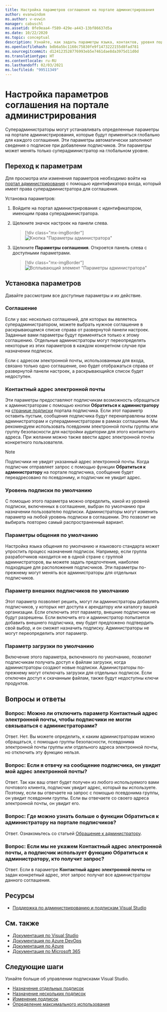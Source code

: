 ```yaml
---
title: Настройка параметров соглашения на портале администрирования
author: evanwindom
ms.author: v-evwin
manager: cabuschl
ms.assetid: 0fe9eaa4-f589-429e-a443-13bf86637d5a
ms.date: 10/22/2020
ms.topic: conceptual
description: Узнайте, как задать параметры языка, контактов, уровня подписки и другие параметры на портале администрирования
ms.openlocfilehash: bdb6a5bc1160c75830fe9f1473222155d8fad781
ms.sourcegitcommit: d124123528776993eb5e7461dae8da3975d11d0d
ms.translationtype: HT
ms.contentlocale: ru-RU
ms.lasthandoff: 02/03/2021
ms.locfileid: "99511349"
---
```

# <a name="set-preferences-for-your-agreements-in-the-administration-portal"></a>Настройка параметров соглашения на портале администрирования
Суперадминистраторы могут устанавливать определенные параметры на портале администрирования, которые будут применяться глобально для каждого соглашения.  Эти параметры автоматически заполняют сведения о подписке при добавлении подписчиков. Эти параметры может менять только суперадминистратор на глобальном уровне.  

## <a name="access-preferences"></a>Переход к параметрам
Для просмотра или изменения параметров необходимо войти на [портал администрирования](https://manage.visualstudio.com) с помощью идентификатора входа, который имеет права суперадминистратора для соглашения.  

Установка параметров:
1. Войдите на портал администрирования с идентификатором, имеющим права суперадминистратора.
2. Щелкните значок настроек на панели слева.
   > [!div class="mx-imgBorder"]
   > ![Кнопка "Параметры администратора"](_img/admin-prefs/admin-prefs-button.png "Щелкните «Управление администраторами», а затем «Параметры соглашения», чтобы отобразить настройки.")

3. Щелкните **Параметры соглашения**.
Откроется панель слева с доступными параметрами. 

   > [!div class="mx-imgBorder"]
   > ![Всплывающий элемент "Параметры администратора"](_img/admin-prefs/admin-prefs-flyout.png "Задайте свои предпочтения и нажмите кнопку «Сохранить».")

## <a name="set-your-preferences"></a>Установка параметров
Давайте рассмотрим все доступные параметры и их действие. 

### <a name="agreement"></a>Соглашение
Если у вас несколько соглашений, для которых вы являетесь суперадминистратором, можете выбрать нужное соглашение в раскрывающемся списке справа от развернутой панели настроек.  Заданные вами параметры будут применяться только к этому соглашению.  Отдельные администраторы могут переопределять некоторые из этих параметров в каждом конкретном случае при назначении подписок. 

Если с адресом электронной почты, использованным для входа, связано только одно соглашение, оно будет отображаться справа от развернутой панели настроек, а раскрывающийся список будет недоступен. 

### <a name="contact-email-address"></a>Контактный адрес электронной почты
Эти параметры предоставляют подписчикам возможность обращаться к администраторам с помощью кнопки **Обратиться к администратору** на [странице подписки](https://my.visualstudio.com/subscriptions) портала подписчика.  Если этот параметр оставить пустым, сообщения подписчика будут перенаправлены всем администраторам и суперадминистраторам в рамках соглашения.  Мы рекомендуем использовать псевдоним электронной почты группы или группу безопасности для настройки аудитории для этого контактного адреса. При желании можно также ввести адрес электронной почты конкретного пользователя.

> [!NOTE]
> Подписчики не увидят указанный адрес электронной почты.  Когда подписчик отправляет запрос с помощью функции **Обратиться к администратору** на портале подписчика, сообщение будет переадресовано по псевдониму, и подписчик не увидит адрес. 

### <a name="default-subscription-level"></a>Уровень подписки по умолчанию
С помощью этого параметра можно определить, какой из уровней подписки, включенных в соглашение, выбран по умолчанию при назначении пользователю подписки.  Администраторы могут изменить параметр на любой уровень подписки в соглашении. Это позволит не выбирать повторно самый распространенный вариант. 

### <a name="default-communication-preferences"></a>Параметры общения по умолчанию
Настройка языка общения по умолчанию и языкового стандарта может упростить процесс назначения подписок.  Например, если группа разработчиков находится не в одной стране с группой администраторов, вы можете задать предпочтения, наиболее подходящие для расположения подписчиков. Эти параметры по-прежнему могут менять все администраторы для отдельных подписчиков. 

### <a name="default-external-subscribers-setting"></a>Параметр внешних подписчиков по умолчанию
Этот параметр позволяет решить, могут ли администраторы добавлять подписчиков, у которых нет доступа к арендатору или каталогу вашей организации.  Если отключить этот параметр, внешние подписчики не будут разрешены.  Если включить его и администратор попытается добавить внешнего подписчика, ему будет предложено подтвердить свой выбор, и он сможет назначить подписку. Администраторы не могут переопределить этот параметр. 

### <a name="default-downloads-setting"></a>Параметр загрузки по умолчанию
Включение этого параметра, включенного по умолчанию, позволит подписчикам получать доступ к файлам загрузки, когда администраторы создают новые подписки.  Администраторы по-прежнему могут отключать загрузки для отдельных подписок.  Если отключен доступ к скачанным файлам, также будут недоступны ключи продуктов.  


## <a name="frequently-asked-questions"></a>Вопросы и ответы
### <a name="q--can-i-disable-the-contact-email-address-so-subscribers-cannot-contact-admins"></a>Вопрос:  Можно ли отключить параметр **Контактный адрес электронной почты**, чтобы подписчики не могли связываться с администраторами?
Ответ.  Нет. Вы можете определить, к каким администраторам можно обращаться, с помощью группы безопасности, псевдонима электронной почты группы или отдельного адреса электронной почты, но отключить эту функцию нельзя.

### <a name="q-if-i-answer-a-subscribers-email-will-they-have-my-email-address"></a>Вопрос: Если я отвечу на сообщение подписчика, он увидит мой адрес электронной почты?
Ответ.  Так как ваш ответ будет получен из любого используемого вами почтового клиента, подписчик увидит адрес, который вы используете.  Поэтому, если вы отвечаете на запрос с помощью псевдонима группы, он увидит псевдоним группы.  Если вы отвечаете со своего адреса электронной почты, он увидит его.  

### <a name="q-where-can-i-find-out-more-about-the-contact-my-admin-feature-in-the-subscriber-portal"></a>Вопрос: Где можно узнать больше о функции **Обратиться к администратору** на портале подписчиков?
Ответ.  Ознакомьтесь со статьей [Обращение к администратору](contact-my-admin.md). 

### <a name="q-if-we-dont-complete-the-contact-email-address-and-a-subscriber-uses-the-contact-my-admin-feature-who-receives-their-request"></a>Вопрос: Если мы не укажем **Контактный адрес электронной почты**, а подписчик использует функцию **Обратиться к администратору**, кто получит запрос?
Ответ.  Если в параметре **Контактный адрес электронной почты** не задан конкретный адрес, этот запрос получат все администраторы данного соглашения. 

## <a name="resources"></a>Ресурсы
- [Поддержка по администрированию и подпискам Visual Studio](https://my.visualstudio.com/gethelp)

## <a name="see-also"></a>См. также
- [Документация по Visual Studio](/visualstudio/)
- [Документация по Azure DevOps](/azure/devops/)
- [Документация по Azure](/azure/)
- [Документация по Microsoft 365](/microsoft-365/)

## <a name="next-steps"></a>Следующие шаги
Узнайте больше об управлении подписками Visual Studio.
- [Назначение отдельных подписок](assign-license.md)
- [Назначение нескольких подписок](assign-license-bulk.md)
- [Изменение подписок](edit-license.md)
- [Определение максимального использования](maximum-usage.md)
